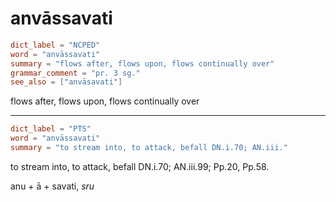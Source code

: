 # anvāssavati

``` toml
dict_label = "NCPED"
word = "anvāssavati"
summary = "flows after, flows upon, flows continually over"
grammar_comment = "pr. 3 sg."
see_also = ["anvāsavati"]
```

flows after, flows upon, flows continually over

--------------------

``` toml
dict_label = "PTS"
word = "anvāssavati"
summary = "to stream into, to attack, befall DN.i.70; AN.iii."
```

to stream into, to attack, befall DN.i.70; AN.iii.99; Pp.20, Pp.58.

anu \+ ā \+ savati, *sru*

